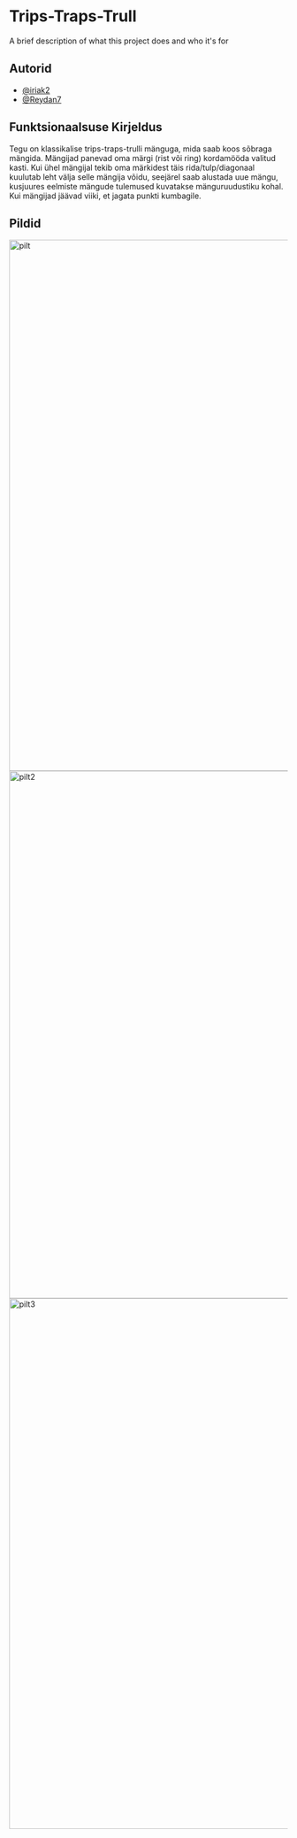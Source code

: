 
# Trips-Traps-Trull

A brief description of what this project does and who it's for


## Autorid

- [@iriak2](https://github.com/iriak2)
- [@Reydan7](https://github.com/Reydan7)


## Funktsionaalsuse Kirjeldus

Tegu on klassikalise trips-traps-trulli mänguga, mida saab koos sõbraga mängida. Mängijad panevad oma märgi (rist või ring) kordamööda valitud kasti. Kui ühel mängijal tekib oma märkidest täis rida/tulp/diagonaal kuulutab leht välja selle mängija võidu, seejärel saab alustada uue mängu, kusjuures eelmiste mängude tulemused kuvatakse mänguruudustiku kohal. Kui mängijad jäävad viiki, et jagata punkti kumbagile.
## Pildid

<img width="960" alt="pilt" src="https://user-images.githubusercontent.com/90192427/168490924-dd2a8fb9-f6a2-4038-8418-cee6239569e0.PNG">

<img width="953" alt="pilt2" src="https://user-images.githubusercontent.com/90192427/168490973-26c47ff8-8e46-497d-ba35-1e86a11babff.png">

<img width="959" alt="pilt3" src="https://user-images.githubusercontent.com/90192427/168490994-4dee99dd-2304-4bfa-93fd-8791f9a1a290.png">